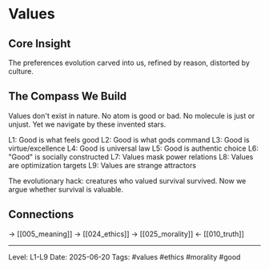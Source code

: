 # Values

## Core Insight
The preferences evolution carved into us, refined by reason, distorted by culture.

## The Compass We Build

Values don't exist in nature. No atom is good or bad. No molecule is just or unjust. Yet we navigate by these invented stars.

L1: Good is what feels good
L2: Good is what gods command
L3: Good is virtue/excellence
L4: Good is universal law
L5: Good is authentic choice
L6: "Good" is socially constructed
L7: Values mask power relations
L8: Values are optimization targets
L9: Values are strange attractors

The evolutionary hack: creatures who valued survival survived. Now we argue whether survival is valuable.

## Connections
→ [[005_meaning]]
→ [[024_ethics]]
→ [[025_morality]]
← [[010_truth]]

---
Level: L1-L9
Date: 2025-06-20
Tags: #values #ethics #morality #good